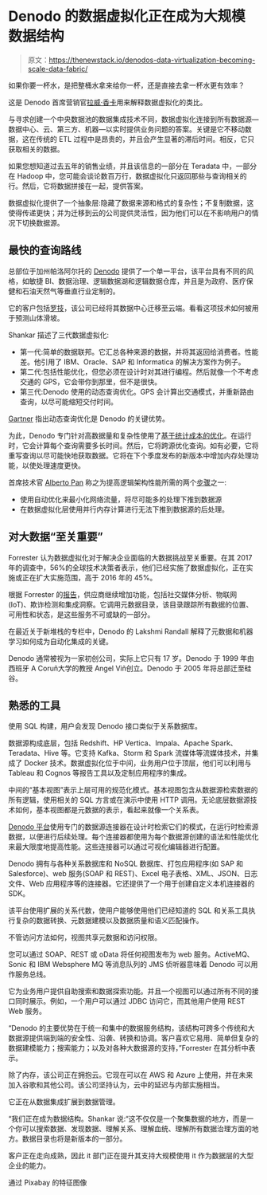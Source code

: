 # Denodo 的数据虚拟化正在成为大规模数据结构

> 原文：<https://thenewstack.io/denodos-data-virtualization-becoming-scale-data-fabric/>

如果你要一杯水，是把整桶水拿来给你一杯，还是直接去拿一杯水更有效率？

这是 Denodo 首席营销官[拉威·香卡](https://www.linkedin.com/in/ravishankardevaraj/)用来解释数据虚拟化的类比。

与寻求创建一个中央数据池的数据集成技术不同，数据虚拟化连接到所有数据源—数据中心、云、第三方、机器—以实时提供业务问题的答案。关键是它不移动数据，这在传统的 ETL 过程中是昂贵的，并且会产生显著的滞后时间。相反，它只获取相关的数据。

如果您想知道过去五年的销售业绩，并且该信息的一部分在 Teradata 中，一部分在 Hadoop 中，您可能会谈论数百万行，数据虚拟化只返回那些与查询相关的行。然后，它将数据拼接在一起，提供答案。

数据虚拟化提供了一个抽象层:隐藏了数据来源和格式的复杂性；不复制数据，这使得传递更快；并为迁移到云的公司提供灵活性，因为他们可以在不影响用户的情况下切换数据源。

## 最快的查询路线

总部位于加州帕洛阿尔托的 [Denodo](https://www.denodo.com/en) 提供了一个单一平台，该平台具有不同的风格，如敏捷 BI、数据治理、逻辑数据湖和逻辑数据仓库，并且是为政府、医疗保健和石油天然气等垂直行业定制的。

它的客户包括[罗技](https://www.denodo.com/en/document/case-study/logitech-case-study-successful-cloud-modernization-denodo-cloud)，该公司已经将其数据中心迁移至云端。看看这项技术如何被用于预测山体滑坡。

Shankar 描述了三代数据虚拟化:

*   第一代:简单的数据联邦。它汇总各种来源的数据，并将其返回给消费者。性能差。他引用了 IBM、Oracle、SAP 和 Informatica 的解决方案作为例子。
*   第二代:包括性能优化，但您必须在设计时对其进行编程。然后就像一个不考虑交通的 GPS，它会带你到那里，但不是很快。
*   第三代:Denodo 使用的动态查询优化。GPS 会计算出交通模式，并重新路由查询，以尽可能缩短交付时间。

[Gartner](https://www.Gartner.com) 指出动态查询优化是 Denodo 的关键优势。

为此，Denodo 专门针对高数据量和复杂性使用了[基于统计成本的优化](http://searchoracle.techtarget.com/answer/Rule-based-vs-cost-based-optimization)。在运行时，它会计算每个查询需要多长时间。然后，它将跨源优化查询。如有必要，它将重写查询以尽可能快地获取数据。它将在下个季度发布的新版本中增加内存处理功能，以使处理速度更快。

首席技术官 [Alberto Pan](https://twitter.com/albertoapan) 称之为提高逻辑架构性能所需的两个[步骤](http://www.dbta.com/BigDataQuarterly/Articles/In-Memory-Parallel-Processing--and-Data-Virtualization-Redefine-Analytics-Architectures-118223.aspx)之一:

*   使用自动优化来最小化网络流量，将尽可能多的处理下推到数据源
*   在数据虚拟化层使用并行内存计算进行无法下推到数据源的后处理。

## 对大数据“至关重要”

Forrester 认为数据虚拟化对于解决企业面临的大数据挑战至关重要。在其 2017 年的调查中，56%的全球技术决策者表示，他们已经实施了数据虚拟化，正在实施或正在扩大实施范围，高于 2016 年的 45%。

根据 Forrester 的[报告](https://www.forrester.com/report/The+Forrester+Wave+Enterprise+Data+Virtualization+Q4+2017/-/E-RES133042)，供应商继续增加功能，包括社交媒体分析、物联网(IoT)、欺诈检测和集成洞察。它调用元数据目录，该目录跟踪所有数据的位置、可用性和状态，是这些服务不可或缺的一部分。

在最近关于新堆栈的专栏中，Denodo 的 Lakshmi Randall 解释了元数据和机器学习如何成为自动化集成的关键。

Denodo 通常被视为一家初创公司，实际上它只有 17 岁。Denodo 于 1999 年由西班牙 A Coruñ大学的教授 Angel Viñ创立。Denodo 于 2005 年将总部迁至硅谷。

## 熟悉的工具

使用 SQL 构建，用户会发现 Denodo 接口类似于关系数据库。

数据源构成底层，包括 Redshift、HP Vertica、Impala、Apache Spark、Teradata、Hive 等。它支持 Kafka、Storm 和 Spark 流媒体等流媒体技术，并集成了 Docker 技术。数据虚拟化位于中间，业务用户位于顶层，他们可以利用与 Tableau 和 Cognos 等报告工具以及定制应用程序的集成。

中间的“基本视图”表示上层可用的规范化模式。基本视图包含从数据源检索数据的所有逻辑，使用相关的 SQL 方言或在演示中使用 HTTP 调用。无论底层数据源技术如何，基本视图都是元数据的表示，看起来就像一个关系表。

[Denodo 平台](https://www.denodo.com/en/video/demo/connect-combine-publish-easily-data-virtualization)使用专门的数据源连接器在设计时检索它们的模式，在运行时检索源数据，以便进行后续处理。每个连接器都使用为每个数据源创建的语法和性能优化来最大限度地提高性能。这些连接器可以通过可视化编辑器进行配置。

Denodo 拥有与各种关系数据库和 NoSQL 数据库、打包应用程序(如 SAP 和 Salesforce)、web 服务(SOAP 和 REST)、Excel 电子表格、XML、JSON、日志文件、Web 应用程序等的连接器。它还提供了一个用于创建自定义本机连接器的 SDK。

该平台使用扩展的关系代数，使用户能够使用他们已经知道的 SQL 和关系工具执行复杂的数据转换、元数据建模以及数据质量和语义匹配操作。

不管访问方法如何，视图共享元数据和访问权限。

您可以通过 SOAP、REST 或 oData 将任何视图发布为 web 服务。ActiveMQ、Sonic 和 IBM Websphere MQ 等消息队列的 JMS 侦听器意味着 Denodo 可以用作服务总线。

它为业务用户提供自助搜索和数据探索功能。并且一个视图可以通过所有不同的接口同时展示。例如，一个用户可以通过 JDBC 访问它，而其他用户使用 REST Web 服务。

“Denodo 的主要优势在于统一和集中的数据服务结构，该结构可跨多个传统和大数据源提供端到端的安全性、沿袭、转换和协调。客户喜欢它易用、简单但复杂的数据建模能力；搜索能力；以及对各种大数据源的支持，”Forrester 在其分析中表示。

除了内存，该公司正在拥抱云。它现在可以在 AWS 和 Azure 上使用，并在未来加入谷歌和其他公司。该公司坚持认为，云中的延迟与内部实施相当。

它正在从数据集成扩展到数据管理。

“我们正在成为数据结构。Shankar 说:“这不仅仅是一个聚集数据的地方，而是一个你可以搜索数据、发现数据、理解关系、理解血统、理解所有数据治理方面的地方。数据目录也将是新版本的一部分。

客户正在走向成熟，因此 it 部门正在提升其支持大规模使用 it 作为数据层的大型企业的能力。

通过 Pixabay 的特征图像

<svg xmlns:xlink="http://www.w3.org/1999/xlink" viewBox="0 0 68 31" version="1.1"><title>Group</title> <desc>Created with Sketch.</desc></svg>